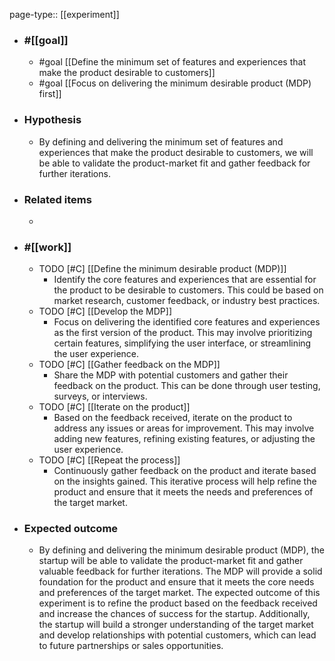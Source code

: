 page-type:: [[experiment]]



  - ### #[[goal]]
    - #goal [[Define the minimum set of features and experiences that make the product desirable to customers]]
    - #goal [[Focus on delivering the minimum desirable product (MDP) first]]
  - ### Hypothesis
    - By defining and delivering the minimum set of features and experiences that make the product desirable to customers, we will be able to validate the product-market fit and gather feedback for further iterations.
  - ### Related items
    - 
  - ### #[[work]]
    - TODO [#C] [[Define the minimum desirable product (MDP)]]
      - Identify the core features and experiences that are essential for the product to be desirable to customers. This could be based on market research, customer feedback, or industry best practices.
    - TODO [#C] [[Develop the MDP]]
      - Focus on delivering the identified core features and experiences as the first version of the product. This may involve prioritizing certain features, simplifying the user interface, or streamlining the user experience.
    - TODO [#C] [[Gather feedback on the MDP]]
      - Share the MDP with potential customers and gather their feedback on the product. This can be done through user testing, surveys, or interviews.
    - TODO [#C] [[Iterate on the product]]
      - Based on the feedback received, iterate on the product to address any issues or areas for improvement. This may involve adding new features, refining existing features, or adjusting the user experience.
    - TODO [#C] [[Repeat the process]]
      - Continuously gather feedback on the product and iterate based on the insights gained. This iterative process will help refine the product and ensure that it meets the needs and preferences of the target market.
  - ### Expected outcome
    - By defining and delivering the minimum desirable product (MDP), the startup will be able to validate the product-market fit and gather valuable feedback for further iterations. The MDP will provide a solid foundation for the product and ensure that it meets the core needs and preferences of the target market. The expected outcome of this experiment is to refine the product based on the feedback received and increase the chances of success for the startup. Additionally, the startup will build a stronger understanding of the target market and develop relationships with potential customers, which can lead to future partnerships or sales opportunities.











